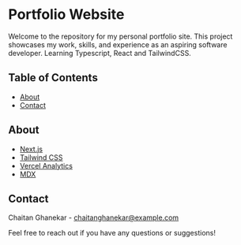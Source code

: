 # Portfolio Website

Welcome to the repository for my personal portfolio site. This project showcases my work, skills, and experience as an aspiring software developer. Learning Typescript, React and TailwindCSS.

## Table of Contents

- [About](#about)
- [Contact](#contact)

## About

- [Next.js](https://nextjs.org/)
- [Tailwind CSS](https://tailwindcss.com/)
- [Vercel Analytics](https://vercel.com/analytics)
- [MDX](https://mdxjs.com/)

## Contact

Chaitan Ghanekar - [chaitanghanekar@example.com](mailto:chaitan.ghanekar@gmail.com)

Feel free to reach out if you have any questions or suggestions!
